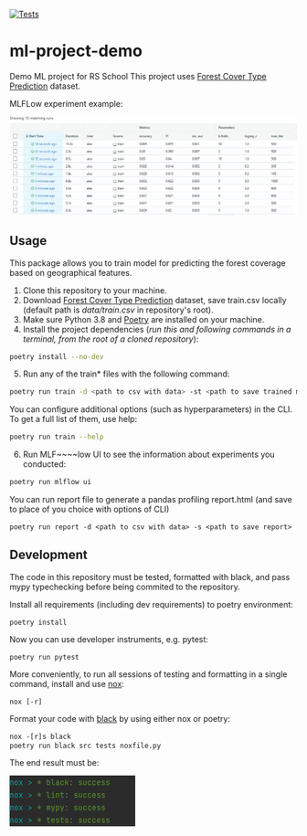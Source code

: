 [![Tests](https://github.com/Golgovskiy/mpd/workflows/Tests/badge.svg)](https://github.com/Golgovskiy/mpd/actions?workflow=Tests)

# ml-project-demo
Demo ML project for RS School
This project uses [Forest Cover Type Prediction](https://www.kaggle.com/competitions/forest-cover-type-prediction/data) dataset.

MLFLow experiment example:

![Alt text](etc/mlflow.png?raw=true)

## Usage
This package allows you to train model for predicting the forest coverage based on geographical features.
1. Clone this repository to your machine.
2. Download [Forest Cover Type Prediction](https://www.kaggle.com/competitions/forest-cover-type-prediction/data) dataset, save train.csv locally (default path is *data/train.csv* in repository's root).
3. Make sure Python 3.8 and [Poetry](https://python-poetry.org/docs/) are installed on your machine.
4. Install the project dependencies (*run this and following commands in a terminal, from the root of a cloned repository*):
```sh
poetry install --no-dev
```
5. Run any of the train* files with the following command:
```sh
poetry run train -d <path to csv with data> -st <path to save trained model>
```
You can configure additional options (such as hyperparameters) in the CLI. To get a full list of them, use help:
```sh
poetry run train --help
```
6. Run MLF~~~~low UI to see the information about experiments you conducted:
```sh
poetry run mlflow ui
```
You can run report file to generate a pandas profiling report.html (and save to place of you choice with options of CLI)
```
poetry run report -d <path to csv with data> -s <path to save report>
```

## Development

The code in this repository must be tested, formatted with black, and pass mypy typechecking before being commited to the repository.

Install all requirements (including dev requirements) to poetry environment:
```
poetry install
```
Now you can use developer instruments, e.g. pytest:
```
poetry run pytest
```
More conveniently, to run all sessions of testing and formatting in a single command, install and use [nox](https://nox.thea.codes/en/stable/): 
```
nox [-r]
```
Format your code with [black](https://github.com/psf/black) by using either nox or poetry:
```
nox -[r]s black
poetry run black src tests noxfile.py
```
The end result must be:

![Alt text](etc/result.png?raw=true)
